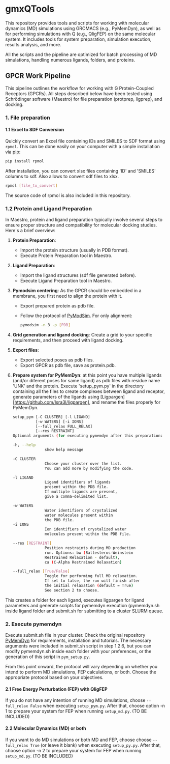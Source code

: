 # gmxQTools
This repository provides tools and scripts for working with molecular dynamics (MD) simulations using GROMACS (e.g., PyMemDyn), as well as for performing simulations with Q (e.g., QligFEP) on the same molecular system. It includes tools for system preparation, simulation execution, results analysis, and more.

All the scripts and the pipeline are optimized for batch processing of MD simulations, handling numerous ligands, folders, and proteins.

## GPCR Work Pipeline

This pipeline outlines the workflow for working with G Protein-Coupled Receptors (GPCRs). All steps described below have been tested using Schrödinger software (Maestro) for file preparation (protprep, ligprep), and docking.

### 1. File preparation

#### 1.1 Excel to SDF Conversion

Quickly convert an Excel file containing IDs and SMILES to SDF format using `rpmol`. This can be done easily on your computer with a simple installation via pip:

```bash
pip install rpmol
```
After installation, you can convert xlsx files containing 'ID' and 'SMILES' columns to sdf. Also allows to convert sdf files to xlsx.
```bash
rpmol [file_to_convert]
```

The source code of rpmol is also included in this repository.

### 1.2 Protein and Ligand Preparation

In Maestro, protein and ligand preparation typically involve several steps to ensure proper structure and compatibility for molecular docking studies. Here's a brief overview:

1. **Protein Preparation**:
    - Import the protein structure (usually in PDB format).
    - Execute Protein Preparation tool in Maestro.

2. **Ligand Preparation**:
    - Import the ligand structures (sdf file generated before).
    - Execute Ligand Preparation tool in Maestro.

3. **Pymodsim centering**: As the GPCR should be embedded in a membrane, you first need to align the protein with it.
    - Export prepared protein as pdb file.
    - Follow the protocol of [PyModSim](https://github.com/GPCR-ModSim/pymodsim). For only alignment:

      ```bash
      pymodsim -n 3 -p [PDB]
      ```
      
4. **Grid generation and ligand docking**: Create a grid to your specific requirements, and then proceed with ligand docking.
   
5. **Export files**:
    - Export selected poses as pdb files.
    - Export GPCR as pdb file, save as protein.pdb.

6. **Prepare system for PyMemDyn**: at this point you have multiple ligands (and/or diferent poses for same ligand) as pdb files with residue name 'UNK' and the protein.
   Execute 'setup_pym.py' in the directory containing all the files to create complexes between ligand and receptor, generate parameters of the ligands using [Ligpargen][https://github.com/Isra3l/ligpargen], and rename the files properly for PyMemDyn. 
   
      ```bash
      setup_pym [-C CLUSTER] [-l LIGAND]
                [-w WATERS] [-i IONS]
                [--full_relax FULL_RELAX]
                [--res RESTRAINT]
      Optional arguments (for executing pymemdyn after this preparation:

      -h, --help
                    show help message

      -C CLUSTER
                    Choose your cluster over the list.
                    You can add more by modifying the code.
      
      -l LIGAND
                    Ligand identifiers of ligands
                    present within the PDB file.
                    If multiple ligands are present,
                    give a comma-delimited list.
      
      -w WATERS
                    Water identifiers of crystalized
                    water molecules present within
                    the PDB file.
      -i IONS
                    Ion identifiers of crystalized water
                    molecules present within the PDB file.
      
      --res [RESTRAINT]
                    Position restraints during MD production
                    run. Options: bw (Ballesteros-Weinstein
                    Restrained Relaxation - default),
                    ca (C-Alpha Restrained Relaxation)

      --full_relax [True/False]
                    Toggle for performing full MD relaxation.
                    If set to false, the run will finish after
                    the initial relaxation (default = True)
                    See section 2 to choose.
      ```

   
This creates a folder for each ligand, executes ligpargen for ligand parameters and generate scripts for pymemdyn execution (pymemdyn.sh inside ligand folder and submit.sh for        submitting to a cluster SLURM queue.

### 2. Execute pymemdyn
Execute submit.sh file in your cluster.
Check the original repository [PyMemDyn](https://github.com/GPCR-ModSim/pymemdyn) for requirements, installation and tutorials. The necessary arguments were included in submit.sh script in step 1.2.6, but you can modify pymemdyn.sh inside each folder with your preferences, or the generation of this script in `pym_setup.py`.

From this point onward, the protocol will vary depending on whether you intend to perform MD simulations, FEP calculations, or both. Choose the appropriate protocol based on your objectives.

#### 2.1 Free Energy Perturbation (FEP) with QligFEP
If you do not have any intention of running MD simulations, choose `--full_relax False` when executing `setup_pym.py`. After that, choose option -n 1 to prepare your system for FEP when running `setup_md.py`. (TO BE INCLUDED)

#### 2.2 Molecular Dynamics (MD) or both
If you want to do MD simulations or both MD and FEP, choose choose `--full_relax True` (or leave it blank) when executing `setup_py.py`. After that, choose option -n 2 to prepare your system for FEP when running `setup_md.py`. (TO BE INCLUDED)
